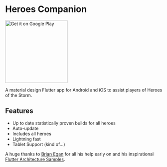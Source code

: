 # Heroes Companion

<a href='https://play.google.com/store/apps/details?id=com.heroescompanion.app'>
  <img alt='Get it on Google Play' src='https://play.google.com/intl/en_us/badges/images/generic/en_badge_web_generic.png' width='200'/>
</a>

A material design Flutter app for Android and iOS to assist players of Heroes of the Storm.

## Features

- Up to date statistically proven builds for all heroes
- Auto-update
- Includes all heroes
- Lightning fast
- Tablet Support (kind of...)

A huge thanks to [Brian Egan](https://github.com/brianegan) for all his help early on and his inspirational [Flutter Architecture Samples](http://fluttersamples.com/).
